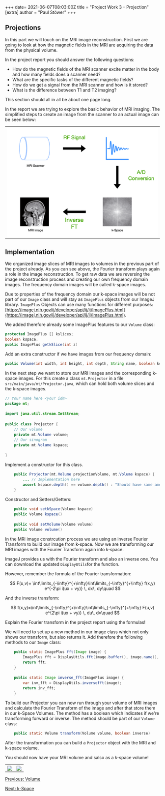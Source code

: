 +++
date= 2021-06-07T08:03:00Z
title = "Project Work 3 – Projection"
[extra]
author = "Paul Stöwer"
+++


## Projections

In this part we will touch on the MRI image reconstruction. First we are going to look at how the magnetic fields in the MRI are acquiring the data from the physical volume.

In the project report you should answer the following questions:

* How do the magnetic fields of the MRI scanner excite matter in the body and how many fields does a scanner need?
* What are the specific tasks of the different magnetic fields?
* How do we get a signal from the MRI scanner and how is it stored?
* What is the difference between T1 and T2 imaging?

This section should all in all be about one page long.


In the report we are trying to explore the basic behavior of MRI imaging. The simplified steps to create an image from the scanner to an actual image can be seen below:

<table>
<tr>
<td><img align="center" src="/MRI_process.png" ></td>
</tr>
</table>


## Implementation

We organized image slices of MRI images to volumes in the previous part of the project already. As you can see above, the Fourier transform plays again a role in the image reconstruction. To get raw data we are reversing the image reconstruction process and creating our own frequency domain images. The frequency domain images will be called k-space images.

Due to properties of the frequency domain our k-space images will be not part of our `Image` class and will stay as `ImagePlus` objects from our ImageJ library. `ImagePlus` Objects can use many functions for different purposes: [https://imagej.nih.gov/ij/developer/api/ij/ij/ImagePlus.html](https://imagej.nih.gov/ij/developer/api/ij/ij/ImagePlus.html).

We added therefore already some ImagePlus features to our `Volume` class:

```java
protected ImagePlus [] kslices;
boolean kspace;
public ImagePlus getkSlice(int z)
```

Add an extra constructor if we have images from our frequency domain:

```java
public Volume(int width, int height, int depth, String name, boolean kspace)
```

In the next step we want to store our MRI images and the corresponding k-space images.
For this create a class `mt.Projector` in a file `src/main/java/mt/Projector.java`, which can hold both volume slices
and the k-space images.

```java
// Your name here <your idm>
package mt;

import java.util.stream.IntStream;

public class Projector {
    // Our volume
    private mt.Volume volume;
    // Our sinogram
    private mt.Volume kspace;

}
```

Implement a constructor for this class.


```java
    public Projector(mt.Volume projectionVolume, mt.Volume kspace) {
        ... // Implementation here
        assert kspace.depth() == volume.depth() : "Should have same amount of slices";
    }
```

Constructor and Setters/Getters:
```java
    public void setkSpace(Volume kspace)
    public Volume kspace()

    public void setVolume(Volume volume)
    public Volume volume()

```
In the MRI image constrcution process we are using an inverse Fourier Transform to build our image from k-space. Now we are transforming our MRI images with the Fourier Transform again into k-space. 

ImageJ provides us with the Fourier transform and also an inverse one. You can download the updated `DisplayUtils`for the function.

However, remember the formula of the Fourier transformation:

$$ F(u,v)= \int\limits_{-\infty}^{+\infty}\int\limits_{-\infty}^{+\infty} f(x,y) e^{-2\pi i(ux + vy)} \, dx\, dy\quad $$

And the inverse transform:

$$  f(x,y)=\int\limits_{-\infty}^{+\infty}\int\limits_{-\infty}^{+\infty} F(u,v) e^{2\pi i(ux + vy)} \, du\, dv\quad $$

Explain the Fourier transform in the project report using the formulas!

We will need to set up a new method in our image class which not only shows our transform, but also returns it. Add therefore the following methods to our `Image` class:

```java
    public static ImagePlus fft(Image image) {
        ImagePlus fft = DisplayUtils.fft(image.buffer(), image.name(), image.width(), image.origin(), /*spacing()*/ 1.0f);
        return fft;
    }

    public static Image inverse_fft(ImagePlus image) {
        var inv_fft = DisplayUtils.inversefft(image);
        return inv_fft;
    }
```

To build our Projector you can now run through your volume of MRI images and calculate the Fourier Transform of the image and after that store them in our k-Space Volumes. The method has a boolean which indicates if we're transforming forward or inverse. The method should be part of our `Volume` class:

```java
    public static Volume transform(Volume volume, boolean inverse)

```
After the transformation you can build a `Projector` object with the MRI and k-space volume.

You should now have your MRI volume and salso as a k-space volume!


<table>
<tr>
<td><image align="center" src="https://media.giphy.com/media/Ov5R3vGIvyXA8ia4BB/giphy.gif" ></td>
 <td><image align="center" src="https://media.giphy.com/media/f4FVUzT92S4gyYkUhJ/giphy.gif" ></td>
</tr>
</table>



[Previous: Volume](../volume) 

[Next: k-Space](../projectiondomain)



